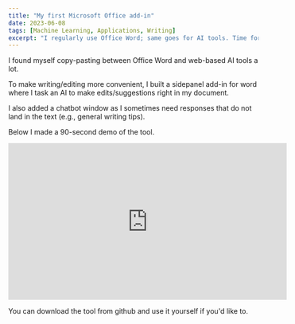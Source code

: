 ```yaml
---
title: "My first Microsoft Office add-in"
date: 2023-06-08
tags: [Machine Learning, Applications, Writing]
excerpt: "I regularly use Office Word; same goes for AI tools. Time for a user-friendly integration."
---
```


I found myself copy-pasting between Office Word and web-based AI tools a lot.

To make writing/editing more convenient, I built a sidepanel add-in for word where I task an AI to make edits/suggestions right in my document.

I also added a chatbot window as I sometimes need responses that do not land in the text (e.g., general writing tips).

Below I made a 90-second demo of the tool. 

<iframe width="560" height="315" src="https://www.youtube.com/watch?v=6pqF1wEonAA" frameborder="0" allow="autoplay; encrypted-media" allowfullscreen></iframe>

You can download the tool from github and use it yourself if you'd like to.